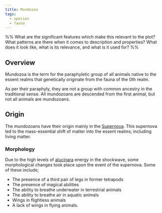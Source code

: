 ```yaml
---
title: Mundozoa
tags:
  - species
  - fauna
---
```

%%
What are the significant features which make this relevant to the plot?
What patterns are there when it comes to description and properties?
What does it look like, what is its relevance, and what is it used for?
%%

## Overview
Mundozoa is the term for the paraphyletic group of all animals native to the essent realms that genetically originate from the fauna of the 0th realm.

As per their paraphyly, they are not a group with common ancestry in the traditional sense. All mundozoans are descended from the first animal, but not all animals are mundozoans.
## Origin
The mundozoans have their origin mainly in the [Supernova](lore/creation-story.md). This supernova led to the mass-essential shift of matter into the essent realms; including living matter.
### Morphology
Due to the high levels of [alucinara](phenomena/alucinara.md) energy in the shockwave, some morphological changes took place upon the event of the supernova. Some of these include;
- The presence of a third pair of legs in former tetrapods
- The presence of magical abilities
- The ability to breathe underwater in terrestrial animals
- The ability to breathe air in aquatic animals
- Wings in flightless animals
- A lack of wings in flying animals.